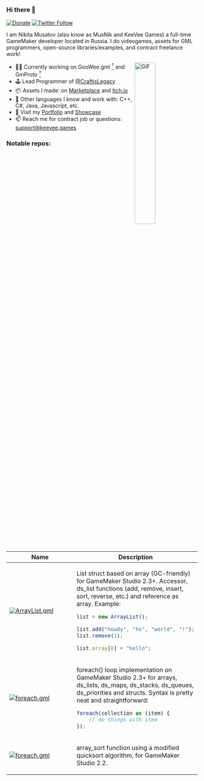 ### Hi there 👋

[![Donate](https://img.shields.io/badge/donate-%E2%9D%A4-blue.svg)](https://musnik.itch.io/donate-me) [![Twitter Follow](https://img.shields.io/twitter/follow/KeeVeeGames?label=Follow&style=social)](https://twitter.com/intent/user?screen_name=KeeVeeGames)

I am Nikita Musatov (also know as MusNik and KeeVee Games) a full-time GameMaker developer located in Russia. I do videogames, assets for GML programmers, open-source libraries/examples, and contract freelance work!

<img align="right" alt="GIF" src="http://keevee.games/wp-content/uploads/2019/06/keeveelogo.gif" width="33%"/>

- 👨‍💻 Currently working on GooWee.gml [<sup>?</sup>](#! "Advanced and clean GUI framework inspired by WPF and Unity GUI") and GmProto [<sup>?</sup>](#! "Protobuf / flatbuffers-esque serialization protocol")
- 🕹 Lead Programmer of [@CraftisLegacy](https://twitter.com/CraftisLegacy)
- 📦 Assets I made: on [Marketplace](https://marketplace.yoyogames.com/publishers/1227/keevee-games) and [Itch.io](https://musnik.itch.io/)
- 💾 Other languages I know and work with: C++, C#, Java, Javascript, etc.
- 📖 Visit my [Portfolio](https://forum.yoyogames.com/index.php?threads/keevee-games-gml-programming-and-game-development-services.22402/) and [Showcase](https://twitter.com/i/events/1137457904213286913)
- 📫 Reach me for contract job or questions: support@keevee.games

### Notable repos:

<table>
<thead>
<tr>
<th width="177px">Name</th>
<th>Description</th>
</tr>
</thead>
<tbody>
<tr>
<td>
<a href="https://github.com/KeeVeeGames/ArrayList.gml" style="line-height: 1;"><img src="https://keevee.games/wp-content/uploads/2020/10/logo-150x150.png" alt="ArrayList.gml""></a>
</td>
<td>

List struct based on array (GC-friendly) for GameMaker Studio 2.3+. Accessor, ds_list functions (add, remove, insert, sort, reverse, etc.) and reference as array. Example:

```js
list = new ArrayList();

list.add("howdy", "ho", "world", "!");
list.remove(1);

list.array[0] = "hello";
```

</td>
</tr>
<tr></tr><tr>
<td>
<a href="https://github.com/KeeVeeGames/foreach.gml"><img src="https://keevee.games/wp-content/uploads/2020/10/logo-1-150x150.png" alt="foreach.gml"></a>
</td>
<td>

foreach() loop implementation on GameMaker Studio 2.3+ for arrays, ds_lists, ds_maps, ds_stacks, ds_queues, ds_priorities and structs. Syntax is pretty neat and straightforward:

```js
foreach(collection as (item) {
    // do things with item
});
```

</td>
<tr></tr><tr>
<td>
<a href="https://github.com/KeeVeeGames/quicksort.gml"><img src="https://keevee.games/wp-content/uploads/2020/09/logo_github-150x150.png" alt="foreach.gml"></a>
</td>
<td>

array_sort function using a modified quicksort algorithm, for GameMaker Studio 2.2.

</td>
</tr>
</tbody>
</table>
